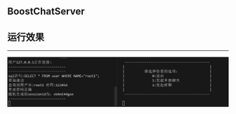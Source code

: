 ## BoostChatServer
## 运行效果

___

![image-20240324171418362](https://github.com/zk1556/chat_server_boost/blob/main/img/image-20240324171418362.png)

